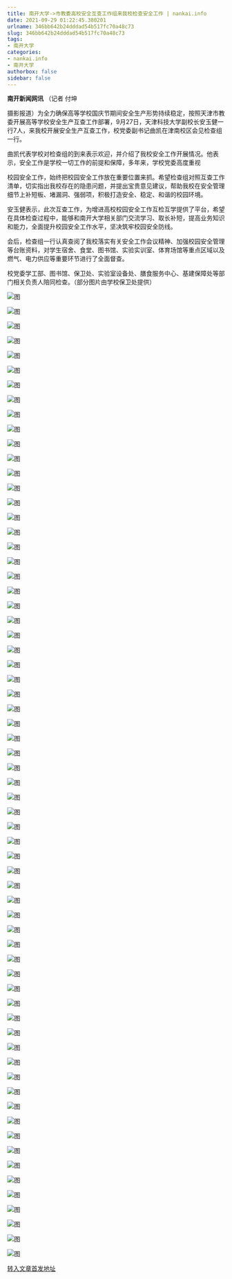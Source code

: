 ```yaml
---
title: 南开大学->市教委高校安全互查工作组来我校检查安全工作 | nankai.info
date: 2021-09-29 01:22:45.380201
urlname: 346bb642b24dddad54b517fc70a48c73
slug: 346bb642b24dddad54b517fc70a48c73
tags: 
- 南开大学
categories:
- nankai.info
- 南开大学
authorbox: false
sidebar: false
---
```

**南开新闻网讯** （记者 付坤

摄影报道）为全力确保高等学校国庆节期间安全生产形势持续稳定，按照天津市教委开展高等学校安全生产互查工作部署，9月27日，天津科技大学副校长安玉健一行7人，来我校开展安全生产互查工作，校党委副书记曲凯在津南校区会见检查组一行。

曲凯代表学校对检查组的到来表示欢迎，并介绍了我校安全工作开展情况。他表示，安全工作是学校一切工作的前提和保障，多年来，学校党委高度重视
<!--more-->
校园安全工作，始终把校园安全工作放在重要位置来抓。希望检查组对照互查工作清单，切实指出我校存在的隐患问题，并提出宝贵意见建议，帮助我校在安全管理细节上补短板、堵漏洞、强弱项，积极打造安全、稳定、和谐的校园环境。

安玉健表示，此次互查工作，为增进高校校园安全工作互检互学提供了平台，希望在具体检查过程中，能够和南开大学相关部门交流学习、取长补短，提高业务知识和能力，全面提升校园安全工作水平，坚决筑牢校园安全防线。

会后，检查组一行认真查阅了我校落实有关安全工作会议精神、加强校园安全管理等台账资料，对学生宿舍、食堂、图书馆、实验实训室、体育场馆等重点区域以及燃气、电力供应等重要环节进行了全面督查。

校党委学工部、图书馆、保卫处、实验室设备处、膳食服务中心、基建保障处等部门相关负责人陪同检查。（部分图片由学校保卫处提供）

![图](http://news.nankai.edu.cn/ywsd/system/2021/09/27/g)

![图](http://news.nankai.edu.cn/ywsd/system/2021/09/27/p)

![图](http://news.nankai.edu.cn/ywsd/system/2021/09/27/j)

![图](http://news.nankai.edu.cn/ywsd/system/2021/09/27/)

![图](http://news.nankai.edu.cn/ywsd/system/2021/09/27/b)

![图](http://news.nankai.edu.cn/ywsd/system/2021/09/27/f)

![图](http://news.nankai.edu.cn/ywsd/system/2021/09/27/6)

![图](http://news.nankai.edu.cn/ywsd/system/2021/09/27/4)

![图](http://news.nankai.edu.cn/ywsd/system/2021/09/27/0)

![图](http://news.nankai.edu.cn/ywsd/system/2021/09/27/e)

![图](http://news.nankai.edu.cn/ywsd/system/2021/09/27/5)

![图](http://news.nankai.edu.cn/ywsd/system/2021/09/27/b)

![图](http://news.nankai.edu.cn/ywsd/system/2021/09/27/_)

![图](http://news.nankai.edu.cn/ywsd/system/2021/09/27/3)

![图](http://news.nankai.edu.cn/ywsd/system/2021/09/27/9)

![图](http://news.nankai.edu.cn/ywsd/system/2021/09/27/7)

![图](http://news.nankai.edu.cn/ywsd/system/2021/09/27/1)

![图](http://news.nankai.edu.cn/ywsd/system/2021/09/27/4)

![图](http://news.nankai.edu.cn/ywsd/system/2021/09/27/0)

![图](http://news.nankai.edu.cn/ywsd/system/2021/09/27/0)

![图](http://news.nankai.edu.cn/ywsd/system/2021/09/27/0)

![图](http://news.nankai.edu.cn/ywsd/system/2021/09/27/3)

![图](http://news.nankai.edu.cn/ywsd/system/2021/09/27/0)

![图](http://news.nankai.edu.cn/ywsd/system/2021/09/27/0)

![图](http://news.nankai.edu.cn/)

![图](http://news.nankai.edu.cn/ywsd/system/2021/09/27/7)

![图](http://news.nankai.edu.cn/ywsd/system/2021/09/27/1)

![图](http://news.nankai.edu.cn/ywsd/system/2021/09/27/4)

![图](http://news.nankai.edu.cn/)

![图](http://news.nankai.edu.cn/ywsd/system/2021/09/27/0)

![图](http://news.nankai.edu.cn/ywsd/system/2021/09/27/0)

![图](http://news.nankai.edu.cn/ywsd/system/2021/09/27/0)

![图](http://news.nankai.edu.cn/)

![图](http://news.nankai.edu.cn/ywsd/system/2021/09/27/3)

![图](http://news.nankai.edu.cn/ywsd/system/2021/09/27/0)

![图](http://news.nankai.edu.cn/ywsd/system/2021/09/27/0)

![图](http://news.nankai.edu.cn/)

![图](http://news.nankai.edu.cn/ywsd/system/2021/09/27/c)

![图](http://news.nankai.edu.cn/ywsd/system/2021/09/27/i)

![图](http://news.nankai.edu.cn/ywsd/system/2021/09/27/p)

![图](http://news.nankai.edu.cn/)

![图](http://news.nankai.edu.cn/ywsd/system/2021/09/27/n)

![图](http://news.nankai.edu.cn/ywsd/system/2021/09/27/c)

![图](http://news.nankai.edu.cn/ywsd/system/2021/09/27/)

![图](http://news.nankai.edu.cn/ywsd/system/2021/09/27/u)

![图](http://news.nankai.edu.cn/ywsd/system/2021/09/27/d)

![图](http://news.nankai.edu.cn/ywsd/system/2021/09/27/e)

![图](http://news.nankai.edu.cn/ywsd/system/2021/09/27/)

![图](http://news.nankai.edu.cn/ywsd/system/2021/09/27/i)

![图](http://news.nankai.edu.cn/ywsd/system/2021/09/27/a)

![图](http://news.nankai.edu.cn/ywsd/system/2021/09/27/k)

![图](http://news.nankai.edu.cn/ywsd/system/2021/09/27/n)

![图](http://news.nankai.edu.cn/ywsd/system/2021/09/27/a)

![图](http://news.nankai.edu.cn/ywsd/system/2021/09/27/n)

![图](http://news.nankai.edu.cn/ywsd/system/2021/09/27/)

![图](http://news.nankai.edu.cn/ywsd/system/2021/09/27/s)

![图](http://news.nankai.edu.cn/ywsd/system/2021/09/27/w)

![图](http://news.nankai.edu.cn/ywsd/system/2021/09/27/e)

![图](http://news.nankai.edu.cn/ywsd/system/2021/09/27/n)

![图](http://news.nankai.edu.cn/)

![图](http://news.nankai.edu.cn/)

![图](http://news.nankai.edu.cn/ywsd/system/2021/09/27/:)

![图](http://news.nankai.edu.cn/ywsd/system/2021/09/27/p)

![图](http://news.nankai.edu.cn/ywsd/system/2021/09/27/t)

![图](http://news.nankai.edu.cn/ywsd/system/2021/09/27/t)

![图](http://news.nankai.edu.cn/ywsd/system/2021/09/27/h)

[转入文章首发地址](http://news.nankai.edu.cn/ywsd/system/2021/09/27/030048122.shtml)